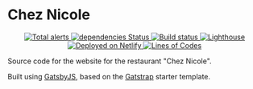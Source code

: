 # Chez Nicole

<p align="center">
  <a href="https://lgtm.com/projects/g/browniebroke/chez-nicole-web/alerts/">
    <img src="https://img.shields.io/lgtm/alerts/g/browniebroke/chez-nicole-web.svg?logo=lgtm&logoWidth=18" alt="Total alerts">
  </a>
  <a href="https://david-dm.org/browniebroke/chez-nicole-web">
    <img src="https://david-dm.org/browniebroke/chez-nicole-web/status.svg" alt="dependencies Status"/>
  </a>
  <a href="https://travis-ci.com/browniebroke/chez-nicole-web">
    <img src="https://travis-ci.com/browniebroke/chez-nicole-web.svg?branch=master" alt="Build status"/>
  </a>
  <a href="https://github.com/browniebroke/chez-nicole-web/actions">
    <img src="https://github.com/browniebroke/chez-nicole-web/workflows/Lighthouse/badge.svg" alt="Lighthouse"/>
  </a>
  <a href="https://www.netlify.com">
    <img src="https://img.shields.io/badge/deployed-netlify-00c7b7.svg" alt="Deployed on Netlify"/>
  </a>
  <a href="https://github.com/browniebroke/chez-nicole-web">
    <img src="https://tokei.rs/b1/github/browniebroke/chez-nicole-web" alt="Lines of Codes"/>
  </a>
</p>

Source code for the website for the restaurant "Chez Nicole".

Built using [GatsbyJS](https://www.gatsbyjs.org/), based on the
[Gatstrap](https://github.com/jaxx2104/gatsby-starter-bootstrap) starter template.
